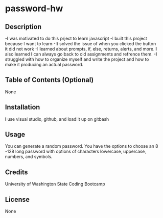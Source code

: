 # password-hw

## Description
-I was motivated to do this prject to learn javascript
-I built this project because I want to learn
-It solved the issue of when you clicked the button it did not work 
-I learned about prompts, if, else, returns, alerts, and more. I also learned I can always go back to old assignments and refrence them. 
-I struggled with how to organize myself and write the project and how to make it producing an actual password. 

## Table of Contents (Optional)
None

## Installation
I use visual studio, github, and load it up on gitbash

## Usage
You can generate a random password. You have the options to choose an 8 -128 long password with options of characters lowercase, uppercase, numbers, and symbols.

## Credits
University of Washington State Coding Bootcamp

## License
None
